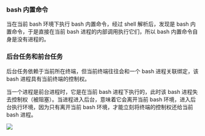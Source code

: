 ### bash 内置命令

当在当前 bash 环境下执行 bash 内置命令，经过 shell 解析后，发现是 bash 内置命令，于是直接在当前 bash 进程的内部调用执行它们，所以 bash 内置命令自身是没有进程的。

### 后台任务和前台任务

后台任务依赖于当前所在终端，但当前终端往往会和一个 bash 进程关联绑定，该 bash 进程具有当前终端的控制权。

当一个进程是前台进程时，它是在当前 bash 进程下执行的，此时该 bash 进程失去控制权（被阻塞）。当进程进入后台，意味着它会离开当前 bash 环境，进入后台执行环境，因为只有离开当前 bash 环境，才能立刻将终端的控制权还给当前 bash 进程。

![](https://images2018.cnblogs.com/blog/733013/201806/733013-20180614163740669-1377140948.png)


